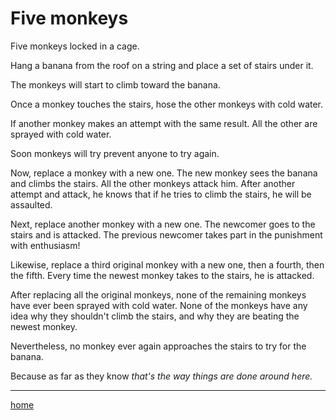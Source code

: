 # Five monkeys

Five monkeys locked in a cage. 

Hang a banana from the roof on a string and place a set of stairs under it. 

The monkeys will start to climb toward the banana. 

Once a monkey touches the stairs, hose the other monkeys with cold water. 

If another monkey makes an attempt with the same result. All the other are sprayed with cold water. 

Soon monkeys will try prevent anyone to try again. 

Now, replace a monkey with a new one. The new monkey sees the banana and climbs the stairs. All the other monkeys attack him. After another attempt and attack, he knows that if he tries to climb the stairs, he will be assaulted. 

Next, replace another monkey with a new one. The newcomer goes to the stairs and is attacked. The previous newcomer takes part in the punishment with enthusiasm! 

Likewise, replace a third original monkey with a new one, then a fourth, then the fifth. Every time the newest monkey takes to the stairs, he is attacked. 

After replacing all the original monkeys, none of the remaining monkeys have ever been sprayed with cold water. None of the monkeys have any idea why they shouldn't climb the stairs, and why they are beating the newest monkey. 

Nevertheless, no monkey ever again approaches the stairs to try for the banana. 

Because as far as they know *that's the way things are done around here.*


----------------
[home](../README.md)
